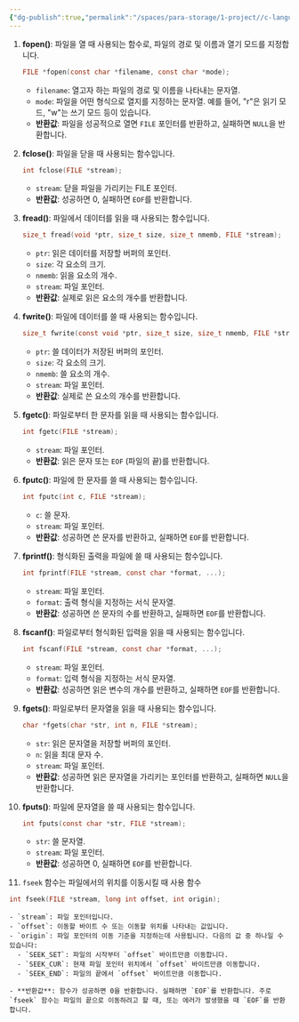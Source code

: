 ```yaml
---
{"dg-publish":true,"permalink":"/spaces/para-storage/1-project//c-language/c/","tags":["C_language"]}
---
```


1. **fopen()**: 파일을 열 때 사용되는 함수로, 파일의 경로 및 이름과 열기 모드를 지정합니다.
   ```c
   FILE *fopen(const char *filename, const char *mode);
   ```
   - `filename`: 열고자 하는 파일의 경로 및 이름을 나타내는 문자열.
   - `mode`: 파일을 어떤 형식으로 열지를 지정하는 문자열. 예를 들어, "r"은 읽기 모드, "w"는 쓰기 모드 등이 있습니다.
   - **반환값**: 파일을 성공적으로 열면 `FILE` 포인터를 반환하고, 실패하면 `NULL`을 반환합니다.


2. **fclose()**: 파일을 닫을 때 사용되는 함수입니다.
   ```c
   int fclose(FILE *stream);
   ```
   - `stream`: 닫을 파일을 가리키는 FILE 포인터.
   - **반환값**: 성공하면 0, 실패하면 `EOF`를 반환합니다.


3. **fread()**: 파일에서 데이터를 읽을 때 사용되는 함수입니다.
   ```c
   size_t fread(void *ptr, size_t size, size_t nmemb, FILE *stream);
   ```
   - `ptr`: 읽은 데이터를 저장할 버퍼의 포인터.
   - `size`: 각 요소의 크기.
   - `nmemb`: 읽을 요소의 개수.
   - `stream`: 파일 포인터.
   - **반환값**: 실제로 읽은 요소의 개수를 반환합니다.


4. **fwrite()**: 파일에 데이터를 쓸 때 사용되는 함수입니다.
   ```c
   size_t fwrite(const void *ptr, size_t size, size_t nmemb, FILE *stream);
   ```
   - `ptr`: 쓸 데이터가 저장된 버퍼의 포인터.
   - `size`: 각 요소의 크기.
   - `nmemb`: 쓸 요소의 개수.
   - `stream`: 파일 포인터.
   - **반환값**: 실제로 쓴 요소의 개수를 반환합니다.


5. **fgetc()**: 파일로부터 한 문자를 읽을 때 사용되는 함수입니다.
   ```c
   int fgetc(FILE *stream);
   ```
   - `stream`: 파일 포인터.
   - **반환값**: 읽은 문자 또는 `EOF` (파일의 끝)를 반환합니다.


6. **fputc()**: 파일에 한 문자를 쓸 때 사용되는 함수입니다.
   ```c
   int fputc(int c, FILE *stream);
   ```
   - `c`: 쓸 문자.
   - `stream`: 파일 포인터.
   - **반환값**: 성공하면 쓴 문자를 반환하고, 실패하면 `EOF`를 반환합니다.


7. **fprintf()**: 형식화된 출력을 파일에 쓸 때 사용되는 함수입니다.
   ```c
   int fprintf(FILE *stream, const char *format, ...);
   ```
   - `stream`: 파일 포인터.
   - `format`: 출력 형식을 지정하는 서식 문자열.
   - **반환값**: 성공하면 쓴 문자의 수를 반환하고, 실패하면 `EOF`를 반환합니다.


8. **fscanf()**: 파일로부터 형식화된 입력을 읽을 때 사용되는 함수입니다.
   ```c
   int fscanf(FILE *stream, const char *format, ...);
   ```
   - `stream`: 파일 포인터.
   - `format`: 입력 형식을 지정하는 서식 문자열.
   - **반환값**: 성공하면 읽은 변수의 개수를 반환하고, 실패하면 `EOF`를 반환합니다.


9. **fgets()**: 파일로부터 문자열을 읽을 때 사용되는 함수입니다.
   ```c
   char *fgets(char *str, int n, FILE *stream);
   ```
   - `str`: 읽은 문자열을 저장할 버퍼의 포인터.
   - `n`: 읽을 최대 문자 수.
   - `stream`: 파일 포인터.
   - **반환값**: 성공하면 읽은 문자열을 가리키는 포인터를 반환하고, 실패하면 `NULL`을 반환합니다.


10. **fputs()**: 파일에 문자열을 쓸 때 사용되는 함수입니다.
    ```c
    int fputs(const char *str, FILE *stream);
    ```
    - `str`: 쓸 문자열.
    - `stream`: 파일 포인터.
    - **반환값**: 성공하면 0, 실패하면 `EOF`를 반환합니다.


11. `fseek` 함수는 파일에서의 위치를 이동시킬 때 사용 함수

```c
int fseek(FILE *stream, long int offset, int origin);
```
	- `stream`: 파일 포인터입니다.
	- `offset`: 이동할 바이트 수 또는 이동할 위치를 나타내는 값입니다.
	- `origin`: 파일 포인터의 이동 기준을 지정하는데 사용됩니다. 다음의 값 중 하나일 수 있습니다:
	  - `SEEK_SET`: 파일의 시작부터 `offset` 바이트만큼 이동합니다.
	  - `SEEK_CUR`: 현재 파일 포인터 위치에서 `offset` 바이트만큼 이동합니다.
	  - `SEEK_END`: 파일의 끝에서 `offset` 바이트만큼 이동합니다.

	- **반환값**: 함수가 성공하면 0을 반환합니다. 실패하면 `EOF`를 반환합니다. 주로 `fseek` 함수는 파일의 끝으로 이동하려고 할 때, 또는 에러가 발생했을 때 `EOF`를 반환합니다.